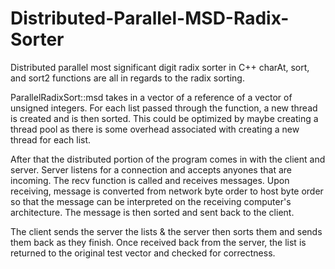 # Distributed-Parallel-MSD-Radix-Sorter

Distributed parallel most significant digit radix sorter in C++
charAt, sort, and sort2 functions are all in regards to the radix sorting.

ParallelRadixSort::msd takes in a vector of a reference of a vector of unsigned integers. For each list passed through the function, a
new thread is created and is then sorted. This could be optimized by maybe creating a thread pool as there is some overhead associated with
creating a new thread for each list.

After that the distributed portion of the program comes in with the client and server. Server listens for a connection and accepts anyones
that are incoming. The recv function is called and receives messages. Upon receiving, message is converted from network byte order to host
byte order so that the message can be interpreted on the receiving computer's architecture. The message is then sorted and sent back to the
client.

The client sends the server the lists & the server then sorts them and sends them back as they finish. Once received back from the server,
the list is returned to the original test vector and checked for correctness.

